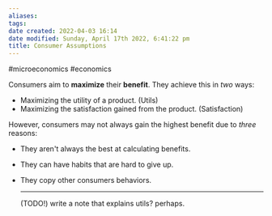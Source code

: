 ```yaml
---
aliases: 
tags: 
date created: 2022-04-03 16:14
date modified: Sunday, April 17th 2022, 6:41:22 pm
title: Consumer Assumptions
---
```


#microeconomics #economics

Consumers aim to **maximize** their **benefit**. They achieve this in _two_ ways:

- Maximizing the utility of a product. (Utils)
- Maximizing the satisfaction gained from the product. (Satisfaction)

However, consumers may not always gain the highest benefit due to _three_ reasons:

- They aren't always the best at calculating benefits.
- They can have habits that are hard to give up.
- They copy other consumers behaviors.

  ---

  (TODO!) write a note that explains utils? perhaps.
